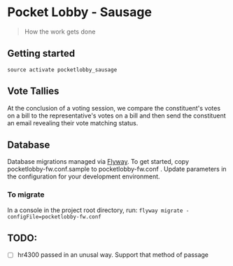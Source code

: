 # Pocket Lobby - Sausage

> How the work gets done

## Getting started

`source activate pocketlobby_sausage`

## Vote Tallies

At the conclusion of a voting session, we compare the constituent's
votes on a bill to the representative's votes on a bill and then send
the constituent an email revealing their vote matching status.

## Database

Database migrations managed via [Flyway](https://flywaydb.org/). To get
started, copy pocketlobby-fw.conf.sample to pocketlobby-fw.conf . Update
parameters in the configuration for your development environment.

### To migrate

In a console in the project root directory, run:
`flyway migrate -configFile=pocketlobby-fw.conf`

## TODO:

+ [ ] hr4300 passed in an unusal way. Support that method of passage
